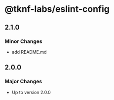 # @tknf-labs/eslint-config

## 2.1.0

### Minor Changes

- add README.md

## 2.0.0

### Major Changes

- Up to version 2.0.0
